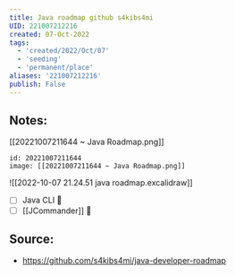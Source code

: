 ```yaml
---
title: Java roadmap github s4kibs4mi
UID: 221007212216
created: 07-Oct-2022
tags:
  - 'created/2022/Oct/07'
  - 'seeding'
  - 'permanent/place'
aliases: '221007212216'
publish: False
---
```

## Notes:

[[20221007211644 ~ Java Roadmap.png]]

```leaflet 
id: 20221007211644
image: [[20221007211644 ~ Java Roadmap.png]] 
```


![[2022-10-07 21.24.51 java roadmap.excalidraw]]


- [ ] Java CLI 🔽 
- [ ] [[JCommander]]  🔽 

## Source:
- https://github.com/s4kibs4mi/java-developer-roadmap
